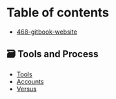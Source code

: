 # Table of contents

* [468-gitbook-website](README.md)

## 🗃 Tools and Process

* [Tools](tools-and-process/tools.md)
* [Accounts](tools-and-process/accounts.md)
* [Versus](tools-and-process/versus.md)
